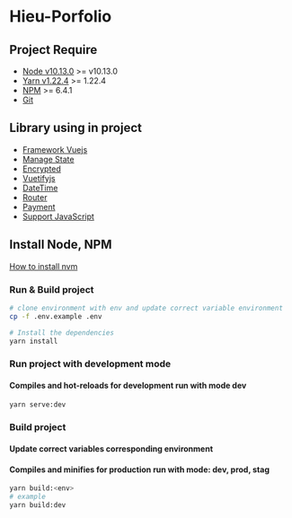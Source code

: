 # Hieu-Porfolio

## Project Require

- [Node v10.13.0](https://nodejs.org/en/)  >= v10.13.0
- [Yarn v1.22.4](https://yarnpkg.com/) >= 1.22.4
- [NPM](https://www.npmjs.com/) >= 6.4.1
- [Git](https://git-scm.com/book/en/v2/Getting-Started-Installing-Git)

## Library using in project

- [Framework Vuejs](https://vuejs.org/)
- [Manage State](https://vuex.vuejs.org/)
- [Encrypted](https://www.npmjs.com/package/vuex-persistedstate)
- [Vuetifyjs](https://vuetifyjs.com/en/)
- [DateTime](https://date-fns.org/)
- [Router](https://router.vuejs.org/)
- [Payment](https://stripe.com/docs/stripe-js)
- [Support JavaScript](https://lodash.com/)

## Install Node, NPM

[How to install nvm](https://github.com/creationix/nvm)

### Run & Build project

```bash
# clone environment with env and update correct variable environment
cp -f .env.example .env

# Install the dependencies
yarn install
```

### Run project with development mode

#### Compiles and hot-reloads for development run with mode dev

```bash
yarn serve:dev
```

### Build project

#### Update correct variables corresponding environment

#### Compiles and minifies for production run with mode: dev, prod, stag

```bash
yarn build:<env>
# example
yarn build:dev
```
